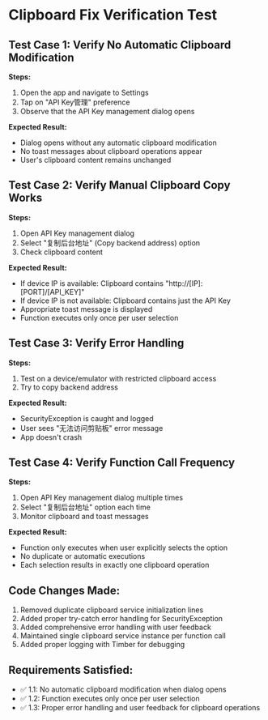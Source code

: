 # Clipboard Fix Verification Test

## Test Case 1: Verify No Automatic Clipboard Modification
**Steps:**
1. Open the app and navigate to Settings
2. Tap on "API Key管理" preference
3. Observe that the API Key management dialog opens

**Expected Result:**
- Dialog opens without any automatic clipboard modification
- No toast messages about clipboard operations appear
- User's clipboard content remains unchanged

## Test Case 2: Verify Manual Clipboard Copy Works
**Steps:**
1. Open API Key management dialog
2. Select "复制后台地址" (Copy backend address) option
3. Check clipboard content

**Expected Result:**
- If device IP is available: Clipboard contains "http://[IP]:[PORT]/[API_KEY]"
- If device IP is not available: Clipboard contains just the API Key
- Appropriate toast message is displayed
- Function executes only once per user selection

## Test Case 3: Verify Error Handling
**Steps:**
1. Test on a device/emulator with restricted clipboard access
2. Try to copy backend address

**Expected Result:**
- SecurityException is caught and logged
- User sees "无法访问剪贴板" error message
- App doesn't crash

## Test Case 4: Verify Function Call Frequency
**Steps:**
1. Open API Key management dialog multiple times
2. Select "复制后台地址" option each time
3. Monitor clipboard and toast messages

**Expected Result:**
- Function only executes when user explicitly selects the option
- No duplicate or automatic executions
- Each selection results in exactly one clipboard operation

## Code Changes Made:
1. Removed duplicate clipboard service initialization lines
2. Added proper try-catch error handling for SecurityException
3. Added comprehensive error handling with user feedback
4. Maintained single clipboard service instance per function call
5. Added proper logging with Timber for debugging

## Requirements Satisfied:
- ✅ 1.1: No automatic clipboard modification when dialog opens
- ✅ 1.2: Function executes only once per user selection
- ✅ 1.3: Proper error handling and user feedback for clipboard operations